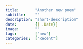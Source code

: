 ```yaml
---
title:       "Another new poem"
subtitle:    ""
description: "short-descriptiom"
date:        {{ .Date}}
image:       ""
tags:        ["new"]
categories:  ["Recent"]
---
```

